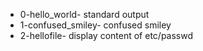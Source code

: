 - 0-hello_world- standard output
- 1-confused_smiley- confused smiley
- 2-hellofile- display content of etc/passwd

